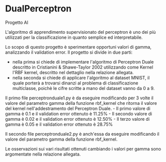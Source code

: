 # DualPerceptron
Progetto AI

L'algoritmo di apprendimento supervisionato del perceptron è uno dei più utilizzati per la classificazione in quanto semplice ed interpretabile.

Lo scopo di questo progetto  è sperimentare opportuni valori di gamma, analizzando il validation error. 
Il progetto si divide in due parti:
  - nella prima si chiede di implementare l'algoritmo di Perceptron Duale descritto in Cristianini & Shawe-Taylor 2002 utilizzando come Kernel l'RBF kernel, descritto nel dettaglio nella relazione allegata.
  - nella seconda si chiede di applicare l'algoritmo al dataset MNIST, il quale porterà a trovarsi dinanzi al problema di classificazione multiclasse, poichè le cifre scritte a mano del dataset vanno da 0 a 9.

Il primo file perceptronduale1.py è da eseguire modificando per 3 volte il valore del parametro gamma della funzione rbf_kernel che ritorna il valore del kernel nell'addestramento del Perceptron Duale.
    - Il primo valore di gamma è 0.1 e il validation error ottenuto è 11.25%
    - Il secondo valore di gamma è 0.02 e il validation error ottenuto è 12.50%
    - Il terzo valore di gamma è 0.05 e il validation error ottenuto è 28.75%

Il secondo file perceptronduale2.py è anch'essa da eseguire modificando il valore del parametro gamma della funzione rbf_kernel.

Le osservazioni sui vari risultati ottenuti cambiando i valori per gamma sono argomentate nella relazione allegata.
